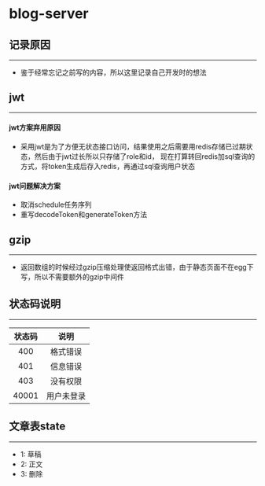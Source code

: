 # blog-server

## 记录原因
---
- 鉴于经常忘记之前写的内容，所以这里记录自己开发时的想法

## jwt
---


#### jwt方案弃用原因

- 采用jwt是为了方便无状态接口访问，结果使用之后需要用redis存储已过期状态，然后由于jwt过长所以只存储了role和id，
  现在打算转回redis加sql查询的方式，将token生成后存入redis，再通过sql查询用户状态
#### jwt问题解决方案

- 取消schedule任务序列
- 重写decodeToken和generateToken方法

## gzip
---
- 返回数组的时候经过gzip压缩处理使返回格式出错，由于静态页面不在egg下写，所以不需要额外的gzip中间件

## 状态码说明
---

| 状态码 |    说明    |
|:------:|:----------:|
|  400   |  格式错误  |
|  401   |  信息错误  |
|  403   |  没有权限  |
| 40001  | 用户未登录 |


## 文章表state
---

- 1: 草稿
- 2: 正文
- 3: 删除